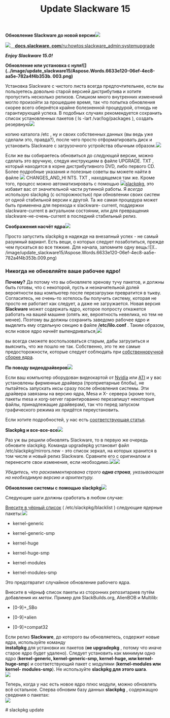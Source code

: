 ﻿---
layout: post
title:  Update Slackware 15
category: Slackware
---

**Обновление Slackware до новой версии![](/image/update_slackware15/Aspose.Words.6633e120-06ef-4ec8-aa5e-782a4f4b353b.001.png)**

 ![](/image/update_slackware15/Aspose.Words.6633e120-06ef-4ec8-aa5e-782a4f4b353b.002.png)[` 
 `**docs.slackware.
 com**/ru:howtos:slackware_admin:systemupgrade](https://docs.slackware.com/ru:howtos:slackware_admin:systemupgrade)

***Enjoy Slackware 15.0!***

**Обновление или установка с нуля![](../image/update_slackware15/Aspose.Words.6633e120-06ef-4ec8-aa5e-782a4f4b353b.
 003.png)**

Установка Slackware с чистого листа всегда предпочтительнее, если вы пользуетесь довольно старой версией дистрибутива и хотите пропустить несколько релизов. Слишком много внутренних изменений могло произойти за прошедшее время, так что попытка обновления скорее всего обернётся крайне болезненной процедурой, отнюдь не гарантирующей успеха. В подобных случаях рекомендуется сохранить список установленных пакетов ( ls -lart /var/log/packages ), создать резервную![](../../image/update_slackware15/Aspose.Words.6633e120-06ef-4ec8-aa5e-782a4f4b353b.004.png)

копию каталога  /etc , ну и своих собственных данных (вы ведь уже сделали это, правда?), после чего просто отформатировать диск и установить Slackware с загрузочного устройства обычным образом.![](../../image/update_slackware15/Aspose.Words.6633e120-06ef-4ec8-aa5e-782a4f4b353b.005.png)

Если же вы собираетесь обновиться до *следующей* версии, можно сделать это вручную, следуя инструкциям в файле  UPGRADE. TXT , который находится в корне дистрибутивного DVD, либо первого CD. Более подробные указания и полезные советы вы можете найти в файле ![](../../image/update_slackware15/Aspose.Words.6633e120-06ef-4ec8-aa5e-782a4f4b353b.006.png) CHANGES\_AND\_HI NTS. TXT , находящемся там же. Кроме того, процесс можно автоматизировать с помощью ![](../../image/update_slackware15/Aspose.Words.6633e120-06ef-4ec8-aa5e-782a4f4b353b.007.png)[slackpkg](https://docs.slackware.com/ru:slackware:slackpkg), это избавит вас от значительной части рутинной работы. Я *всегда* использую slackpkg (с осторожностью) при обновлении своих систем от одной стабильной версии к другой. Та же самая процедура может быть применена для перехода к slackware- current, поддержки slackware-current в актуальном состоянии, или для превращения slackware-не-очень-current в последний стабильный релиз.

**Соображения насчёт ядра![](/image/update_slackware15/Aspose.Words.6633e120-06ef-4ec8-aa5e-782a4f4b353b.008.png)**

 Просто запустить  slackpkg в надежде на внезапный успех - не самый разумный вариант. Есть вещи, о которых следует 
  позаботиться, прежде чем пускаться во все тяжкие. Для начала, запомните одну вещь:![](..
 /image/update_slackware15/Aspose.Words.6633e120-06ef-4ec8-aa5e-782a4f4b353b.009.png)

### Никогда не обновляйте ваше рабочее ядро!

 **Почему?** Да потому что вы обновляете хренову тучу пакетов, и должны быть готовы, что с 
 некоторой, пусть и 
  незначительной долей вероятности ваш компьютер после перезагрузки превратится в тыкву. 
 Согласитесь, не очень-то 
  хотелось бы получить систему, которая не просто не работает как следует, а даже не загружается.
 Новая версия 
 **Slackware** может содержать ядро, которое попросту откажется работать на вашей машине (опять же, 
  вероятность невелика, но тем не менее). Поэтому вы должны сохранить заведомо рабочее ядро и 
  выделить ему отдельную секцию в файле  **/etc/lilo.conf** . Таким образом, если новое ядро начнёт 
 выпендриваться,![](/image/update_slackware15/Aspose.Words.6633e120-06ef-4ec8-aa5e-782a4f4b353b.010.png)

вы всегда сможете воспользоваться старым, дабы загрузиться и выяснить, что же пошло не так. Собственно, это те же самые предосторожности, которые следует соблюдать при [собственноручной сборке ядра](https://docs.slackware.com/ru:howtos:slackware_admin:kernelbuilding).

**По поводу видеодрайверов![](/image/update_slackware15/Aspose.Words.6633e120-06ef-4ec8-aa5e-782a4f4b353b.011.png)**

Если ваш компьютер оборудован видеокартой от [Nvidia](http://www.nvidia.com/object/unix.html) или [ATI](http://www2.ati.com/drivers/linux/installernotes.html) и у вас установлены фирменные драйвера (проприетарные блобы), не пытайтесь запускать иксы сразу после обновления системы. Эти драйвера завязаны на версию ядра, Mesa и X- сервера (кроме того, пакеты mesa и xorg-server гарантированно перезапишут некоторые файлы, принадлежащие драйверам), так что перед запуском графического режима их придётся переустановить.

Если хотите подробностей, у нас есть [соответствующая статья](https://docs.slackware.com/ru:howtos:hardware:proprietary_graphics_drivers).

**Slackpkg и все-все-все![](/image/update_slackware15/Aspose.Words.6633e120-06ef-4ec8-aa5e-782a4f4b353b.012.png)**

Раз уж вы решили обновлять Slackware, то в первую же очередь обновите slackpkg. Команда  upgradepkg установит файл  /etc/slackpkg/mirrors.new - это список зеркал, на которых хранится в том числе и новый релиз Slackware. Сравните его с оригиналом и перенесите свои изменения, если необходимо.![](../../image/update_slackware15/Aspose.Words.6633e120-06ef-4ec8-aa5e-782a4f4b353b.013.png)![](../../image/update_slackware15/Aspose.Words.6633e120-06ef-4ec8-aa5e-782a4f4b353b.014.png)

*Убедитесь, что раскомментирована строго **одна строка**, указывающая на необходимую версию и архитектуру.*

**Обновление системы с помощью slackpkg![](/image/update_slackware15/Aspose.Words.6633e120-06ef-4ec8-aa5e-782a4f4b353b.015.png)**

Следующие шаги должны сработать в любом случае:

[Внесите в чёрный список](https://docs.slackware.com/ru:slackware:slackpkg#%D1%87%D1%91%D1%80%D0%BD%D1%8B%D0%B9_%D1%81%D0%BF%D0%B8%D1%81%D0%BE%D0%BA) ( /etc/slackpkg/blacklist ) следующие ядерные пакеты:![](../../image/update_slackware15/Aspose.Words.6633e120-06ef-4ec8-aa5e-782a4f4b353b.016.png)

- kernel-generic

- kernel-generic-smp

- kernel-huge

- kernel-huge-smp

- kernel-modules

- kernel-modules-smp

Это предотвратит случайное обновление рабочего ядра.

 Внесите в чёрныф список пакеты из сторонних репозитариев путём добавления их *меток*. Пример 
 для SlackBuilds.org, AlienBOB и Multilib:

- [0-9]+\_SBo

- [0-9]+alien

- [0-9]+compat32

 Если релиз **Slackware**, до которого вы обновляетесь, содержит новые ядра, используйте команду  
  **installpkg** для установки их пакетов (**не  upgradepkg** , потому что иначе старое ядро будет 
  удалено). Следует установить как минимум одно ядро (**kernel-generic, kernel-generic-smp, 
  kernel-huge, или kernel- huge-smp**) и соответствующий пакет с модулями (**kernel-modules или 
 kernel- modules-smp**). Не используйте **slackpkg для этого шага**.                             
 ![](/image/update_slackware15/Aspose.Words.6633e120-06ef-4ec8-aa5e-782a4f4b353b.019.png)

 Теперь, когда у нас есть новое ядро плюс модули, можно обновлять всё остальное. Сперва обновим 
 базу данных  **slackpkg** , содержащую сведения о пакетах:                                      
 ![](/image/update_slackware15/Aspose.Words.6633e120-06ef-4ec8-aa5e-782a4f4b353b.020.png)

\# slackpkg update





